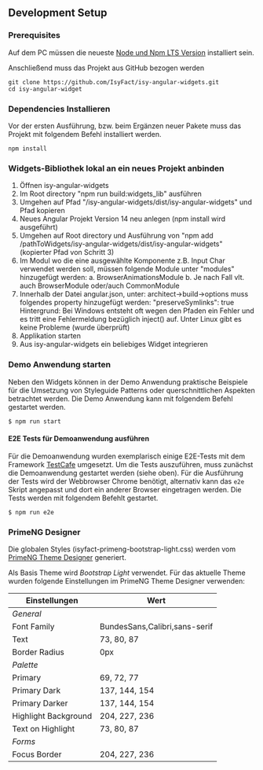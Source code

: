 ## Development Setup

### Prerequisites

Auf dem PC müssen die neueste [Node und Npm LTS Version](https://nodejs.org/en/download/) installiert sein.

Anschließend muss das Projekt aus GitHub bezogen werden

```shell
git clone https://github.com/IsyFact/isy-angular-widgets.git
cd isy-angular-widget
```

### Dependencies Installieren

Vor der ersten Ausführung, bzw. beim Ergänzen neuer Pakete muss das Projekt mit folgendem Befehl installiert werden.

```shell
npm install
```

### Widgets-Bibliothek lokal an ein neues Projekt anbinden

1. Öffnen isy-angular-widgets
2. Im Root directory "npm run build:widgets_lib" ausführen
3. Umgehen auf Pfad "/isy-angular-widgets/dist/isy-angular-widgets" und Pfad kopieren
4. Neues Angular Projekt Version 14 neu anlegen (npm install wird ausgeführt)
5. Umgehen auf Root directory und Ausführung von "npm add /pathToWidgets/isy-angular-widgets/dist/isy-angular-widgets" (kopierter Pfad von Schritt 3)
6. Im Modul wo die eine ausgewählte Komponente z.B. Input Char verwendet werden soll, müssen folgende Module unter "modules" hinzugefügt werden:
   a.  BrowserAnimationsModule
   b.	Je nach Fall vlt. auch BrowserModule oder/auch CommonModule
7. Innerhalb der Datei angular.json, unter: architect->build->options muss folgendes property hinzugefügt werden: "preserveSymlinks": true Hintergrund: Bei Windows entsteht oft wegen den Pfaden ein Fehler und es tritt eine Fehlermeldung bezüglich inject() auf. Unter Linux gibt es keine Probleme (wurde überprüft)
8. Applikation starten
9. Aus isy-angular-widgets ein beliebiges Widget integrieren

### Demo Anwendung starten

Neben den Widgets können in der Demo Anwendung praktische Beispiele für die Umsetzung von Styleguide Patterns oder querschnittlichen Aspekten betrachtet werden.
Die Demo Anwendung kann mit folgendem Befehl gestartet werden. 

```
$ npm run start
```

#### E2E Tests für Demoanwendung ausführen

Für die Demoanwendung wurden exemplarisch einige E2E-Tests mit dem Framework [TestCafe](https://testcafe.io/) umgesetzt.
Um die Tests auszuführen, muss zunächst die Demoanwendung gestartet werden (siehe oben).
Für die Ausführung der Tests wird der Webbrowser Chrome benötigt, alternativ kann das `e2e` Skript angepasst und dort ein anderer Browser eingetragen werden.
Die Tests werden mit folgendem Befehlt gestartet.

```
$ npm run e2e
```

### PrimeNG Designer
Die globalen Styles (isyfact-primeng-bootstrap-light.css) werden vom [PrimeNG Theme Designer](https://designer.primeng.org/#/) generiert.


Als Basis Theme wird _Bootstrap Light_ verwendet.
Für das aktuelle Theme wurden folgende Einstellungen im PrimeNG Theme Designer verwenden:

| Einstellungen        | Wert                          | 
|----------------------|-------------------------------|
| *General*            |                               |
| Font Family          | BundesSans,Calibri,sans-serif |
| Text                 | 73, 80, 87                    |
| Border Radius        | 0px                           |
| *Palette*            |                               |
| Primary              | 69, 72, 77                    |
| Primary Dark         | 137, 144, 154                 |
| Primary Darker       | 137, 144, 154                 |
| Highlight Background | 204, 227, 236                 |
| Text on Highlight    | 73, 80, 87                    |
| *Forms*              |                               |
| Focus Border         | 204, 227, 236                 |
